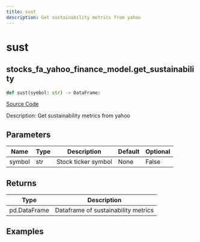 ```yaml
---
title: sust
description: Get sustainability metrics from yahoo
---
```

# sust

## stocks_fa_yahoo_finance_model.get_sustainability

```python
def sust(symbol: str) -> DataFrame:
```
[Source Code](https://github.com/OpenBB-finance/OpenBBTerminal/tree/main/openbb_terminal/stocks/fundamental_analysis/yahoo_finance_model.py#L137)

Description: Get sustainability metrics from yahoo

## Parameters

| Name | Type | Description | Default | Optional |
| ---- | ---- | ----------- | ------- | -------- |
| symbol | str | Stock ticker symbol | None | False |

## Returns

| Type | Description |
| ---- | ----------- |
| pd.DataFrame | Dataframe of sustainability metrics |

## Examples

